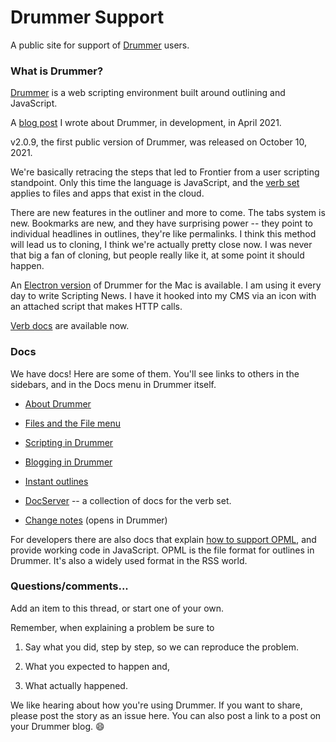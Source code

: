 # Drummer Support

A public site for support of <a href="http://drummer.scripting.com/">Drummer</a> users. 

### What is Drummer?

<a href="http://docserver.scripting.com/drummer/electricDrummer.opml">Drummer</a> is a web scripting environment built around outlining and JavaScript.

A <a href="http://scripting.com/2021/04/03/133021.html?title=theMakingOfDrummer">blog post</a> I wrote about Drummer, in development, in April 2021. 

v2.0.9, the first public version of Drummer, was released on October 10, 2021.

We're basically retracing the steps that led to Frontier from a user scripting standpoint. Only this time the language is JavaScript, and the <a href="http://scripting.com/code/docserver/?verb=op.go">verb set</a> applies to files and apps that exist in the cloud. 

There are new features in the outliner and more to come. The tabs system is new. Bookmarks are new, and they have surprising power -- they point to individual headlines in outlines, they're like permalinks. I think this method will lead us to cloning, I think we're actually pretty close now. I was never that big a fan of cloning, but people really like it, at some point it should happen. 

An <a href="http://docserver.scripting.com/drummer/electricDrummer.opml">Electron version</a> of Drummer for the Mac is available. I am using it every day to write Scripting News. I have it hooked into my CMS via an icon with an attached script that makes HTTP calls. 

<a href="http://scripting.com/code/docserver/?verb=op.go">Verb docs</a> are available now. 

### Docs

We have docs! Here are some of them. You'll see links to others in the sidebars, and in the Docs menu in Drummer itself.  

* <a href="http://docserver.scripting.com/drummer/about.opml">About Drummer</a>

* <a href="http://docserver.scripting.com/drummer/files.opml">Files and the File menu</a>

* <a href="http://docserver.scripting.com/drummer/scripting.opml">Scripting in Drummer</a>

* <a href="http://docserver.scripting.com/drummer/blogging.opml">Blogging in Drummer</a>

* <a href="http://docserver.scripting.com/drummer/instantOutlines.opml">Instant outlines</a>

* <a href="http://docserver.scripting.com/">DocServer</a> -- a collection of docs for the verb set.

* <a href="http://drummer.scripting.com/davewiner/drummer/changeNotes.opml">Change notes</a> (opens in Drummer)

For developers there are also docs that explain <a href="http://this.how/opmlChecklist/">how to support OPML</a>, and provide working code in JavaScript. OPML is the file format for outlines in Drummer. It's also a widely used format in the RSS world.  

### Questions/comments...

Add an item to this thread, or start one of your own.

Remember, when explaining a problem be sure to 

1. Say what you did, step by step, so we can reproduce the problem.

2. What you expected to happen and,

3. What actually happened. 

We like hearing about how you're using Drummer. If you want to share, please post the story as an issue here. You can also post a link to a post on your Drummer blog. :smile:

